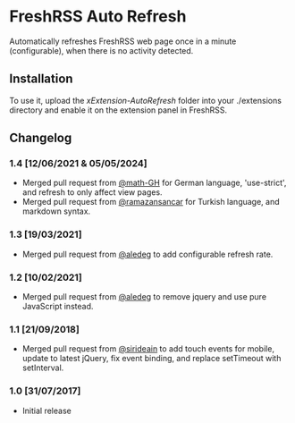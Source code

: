 # FreshRSS Auto Refresh

Automatically refreshes FreshRSS web page once in a minute (configurable), when there is no activity detected.

## Installation

To use it, upload the *xExtension-AutoRefresh* folder into your ./extensions directory and enable it on the extension panel in FreshRSS.

## Changelog

### 1.4 [12/06/2021 & 05/05/2024]

- Merged pull request from [@math-GH](https://github.com/math-GH) for German language, 'use-strict', and refresh to only affect view pages.
- Merged pull request from [@ramazansancar](https://github.com/ramazansancar) for Turkish language, and markdown syntax.

### 1.3 [19/03/2021]

- Merged pull request from [@aledeg](https://github.com/aledeg) to add configurable refresh rate.

### 1.2 [10/02/2021]

- Merged pull request from [@aledeg](https://github.com/aledeg) to remove jquery and use pure JavaScript instead.

### 1.1 [21/09/2018]

- Merged pull request from [@sirideain](https://github.com/sirideain) to add touch events for mobile, update to latest jQuery, fix event binding, and replace setTimeout with setInterval.

### 1.0 [31/07/2017]

- Initial release
